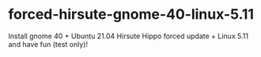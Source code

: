 # forced-hirsute-gnome-40-linux-5.11
Install gnome 40 + Ubuntu 21.04 Hirsute Hippo forced update + Linux 5.11 and have fun (test only)!
